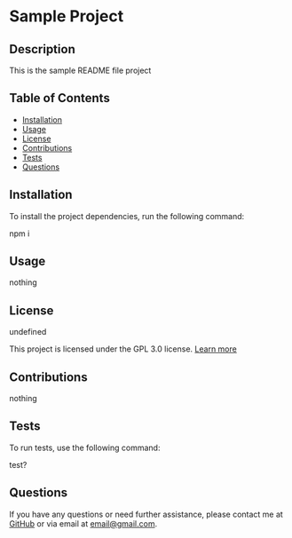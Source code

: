 # Sample Project

## Description
This is the sample README file project

## Table of Contents
- [Installation](#installation)
- [Usage](#usage)
- [License](#license)
- [Contributions](#contributions)
- [Tests](#tests)
- [Questions](#questions)

## Installation
To install the project dependencies, run the following command:

npm i


## Usage
nothing

## License
undefined

This project is licensed under the GPL 3.0 license. [Learn more](undefined)

## Contributions
nothing

## Tests
To run tests, use the following command:

test?


## Questions
If you have any questions or need further assistance, please contact me at [GitHub](https://github.com/username) or via email at email@gmail.com.

